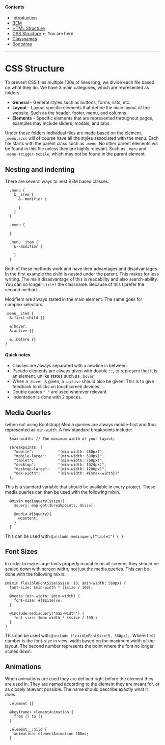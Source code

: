 #### Contents
- [Introduction](readme.md)
- [BEM](bem.md)
- [HTML Structure](htmlstructure.md)
- [CSS Structure](cssstructure.md) <- You are here
- [Classnames](classnames.md)
- [Bootstrap](bootstrap.md)
----

# CSS Structure

To prevent CSS files multiple 100s of lines long, we divide each file based on what they do.
We have 3 main categories, which are represented as folders.

- **General** - General styles such as buttons, forms, lists, etc.
- **Layout** - Layout specific elements that define the main layout of the website. Such as the header, footer, menu, and columns.
- **Elements** - Specific elements that are represented throughout pages, examples may include sliders, modals, and tabs.

Under these folders individual files are made based on the element. `_menu.scss` will of course have all the styles associated with the menu. Each file starts with the parent class such as `.menu`. No other parent elements will be found in this file unless they are highly relevant. Such as `.menu` and `.menu-trigger-mobile`, which may not be found in the parent element.

## Nesting and indenting
There are several ways to nest BEM based classes.

```
  .menu {
    &__item {
      &--modifier {

      }
    }
  }
```
```
  .menu {

  }

  .menu__item {
    &--modifier {

    }
  }
```

Both of these methods work and have their advantages and disadvantages. In the first example the child is nested under the parent. This makes for less writing. The main disadvantage of this is readability and also search-ability. You can no longer `ctrl+f` the classname.
Because of this I prefer the second method.

Modifiers are always stated in the main element. The same goes for complex selectors.

```
.menu__item {
  &:first-child {}

  &:hover,
  &:active {}

  &::before {}
}
```
#### Quick notes

- Classes are always separated with a newline in between.
- Pseudo elements are always given with double `::`, to represent that it is an element, unlike states such as `:hover`
- When a `:hover` is given, a `:active` should also be given. This is to give feedback to clicks on touchscreen devices.
- Double quotes `" "` are used wherever relevant.
- Indentation is done with 2 spaces.

## Media Queries

(when not using Bootstrap)
Media queries are always mobile-first and thus represented as `min-width`. A few standard breakpoints include:

```
  $max-width: // The maximum width of your layout;

  $breakpoints: (
    "mobile":           "(min-width: 460px)",
    "mobile-large":     "(min-width: 580px)",
    "tablet":           "(min-width: 768px)",
    "desktop":          "(min-width: 1024px)",
    "desktop-large":    "(min-width: 1200px)",
    "max-width":        "(min-width: #{$max-width})"
  );
```

This is a standard variable that should be available in every project. These media queries can than be used with the following mixin.

```
  @mixin mediaquery($size){
    $query: map-get($breakpoints, $size);

    @media #{$query}{
      @content;
    }
  }
```

This can be used with `@include mediaquery("tablet") { }`.

## Font Sizes
In order to make large fonts properly readable on all screens they should be scaled down with screen width, not just the media queries. This can be done with the following mixin.

```
@mixin flexibleFontSize($size: 10, $min-width: 560px) {
  font-size: $min-width * ($size / 100);

  @media (min-width: $min-width) {
    font-size: #{$size}vw;
  }

  @include mediaquery("max-width") {
    font-size: $max-width * ($size / 100);
  }
}
```

This can be used with `@include flexibleFontSize(5, 560px);`. Where first number is the font-size in view-width based on the maximum width of the layout. The second number represents the point where the font no longer scales down.

## Animations

When animations are used they are defined right before the element they are used in. They are named according to the element they are meant for, or as closely relevant possible. The name should describe exactly what it does.

```
  .element {}

  @keyframes elementAnimation {
    from {} to {}
  }

  .element__child {
    animation: elementAnimation 200ms;
  }
```
